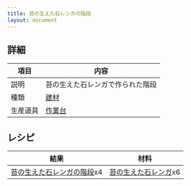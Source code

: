 ```yaml
---
title: 苔の生えた石レンガの階段
layout: document
---
```

## 詳細

|項目|内容|
|---|---|
|説明|苔の生えた石レンガで作られた階段|
|種類|[建材](建材)|
|生産道具|[作業台](作業台)|

## レシピ

|結果|材料|
|---|---|
|[苔の生えた石レンガの階段](苔の生えた石レンガの階段)x4|[苔の生えた石レンガ](苔の生えた石レンガ)x6|

